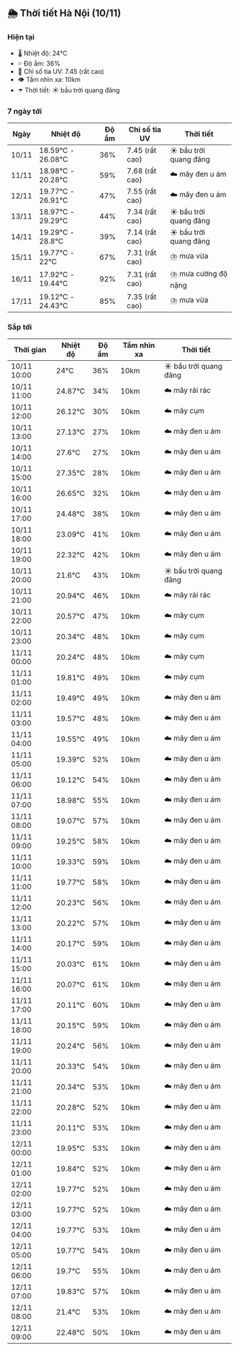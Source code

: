 ## 🌦️ Thời tiết Hà Nội (10/11)

### Hiện tại

- 🌡️ Nhiệt độ: 24℃
- 💦 Độ ẩm: 36%
- 🌟 Chỉ số tia UV: 7.45 (rất cao)
- 👁️ Tầm nhìn xa: 10km
- ☂️ Thời tiết: ☀️ bầu trời quang đãng

### 7 ngày tới

| Ngày | Nhiệt độ | Độ ẩm | Chỉ số tia UV | Thời tiết |
| --- | --- | --- | --- | --- |
| 10/11 | 18.59℃ - 26.08℃ | 36% | 7.45 (rất cao) | ☀️ bầu trời quang đãng |
| 11/11 | 18.98℃ - 20.28℃ | 59% | 7.68 (rất cao) | ☁️ mây đen u ám |
| 12/11 | 19.77℃ - 26.91℃ | 47% | 7.55 (rất cao) | ☁️ mây đen u ám |
| 13/11 | 18.97℃ - 29.29℃ | 44% | 7.34 (rất cao) | ☀️ bầu trời quang đãng |
| 14/11 | 19.29℃ - 28.8℃ | 39% | 7.14 (rất cao) | ☀️ bầu trời quang đãng |
| 15/11 | 19.77℃ - 22℃ | 67% | 7.31 (rất cao) | ⛈️ mưa vừa |
| 16/11 | 17.92℃ - 19.44℃ | 92% | 7.31 (rất cao) | ⛈️ mưa cường độ nặng |
| 17/11 | 19.12℃ - 24.43℃ | 85% | 7.35 (rất cao) | ⛈️ mưa vừa |

### Sắp tới

| Thời gian | Nhiệt độ | Độ ẩm | Tầm nhìn xa | Thời tiết |
| --- | --- | --- | --- | --- |
| 10/11 10:00 | 24℃ | 36% | 10km | ☀️ bầu trời quang đãng |
| 10/11 11:00 | 24.87℃ | 34% | 10km | ☁️ mây rải rác |
| 10/11 12:00 | 26.12℃ | 30% | 10km | ☁️ mây cụm |
| 10/11 13:00 | 27.13℃ | 27% | 10km | ☁️ mây đen u ám |
| 10/11 14:00 | 27.6℃ | 27% | 10km | ☁️ mây đen u ám |
| 10/11 15:00 | 27.35℃ | 28% | 10km | ☁️ mây đen u ám |
| 10/11 16:00 | 26.65℃ | 32% | 10km | ☁️ mây đen u ám |
| 10/11 17:00 | 24.48℃ | 38% | 10km | ☁️ mây đen u ám |
| 10/11 18:00 | 23.09℃ | 41% | 10km | ☁️ mây đen u ám |
| 10/11 19:00 | 22.32℃ | 42% | 10km | ☁️ mây đen u ám |
| 10/11 20:00 | 21.6℃ | 43% | 10km | ☀️ bầu trời quang đãng |
| 10/11 21:00 | 20.94℃ | 46% | 10km | ☁️ mây rải rác |
| 10/11 22:00 | 20.57℃ | 47% | 10km | ☁️ mây cụm |
| 10/11 23:00 | 20.34℃ | 48% | 10km | ☁️ mây cụm |
| 11/11 00:00 | 20.24℃ | 48% | 10km | ☁️ mây cụm |
| 11/11 01:00 | 19.81℃ | 49% | 10km | ☁️ mây cụm |
| 11/11 02:00 | 19.49℃ | 49% | 10km | ☁️ mây đen u ám |
| 11/11 03:00 | 19.57℃ | 48% | 10km | ☁️ mây đen u ám |
| 11/11 04:00 | 19.55℃ | 49% | 10km | ☁️ mây đen u ám |
| 11/11 05:00 | 19.39℃ | 52% | 10km | ☁️ mây đen u ám |
| 11/11 06:00 | 19.12℃ | 54% | 10km | ☁️ mây đen u ám |
| 11/11 07:00 | 18.98℃ | 55% | 10km | ☁️ mây đen u ám |
| 11/11 08:00 | 19.07℃ | 57% | 10km | ☁️ mây đen u ám |
| 11/11 09:00 | 19.25℃ | 58% | 10km | ☁️ mây đen u ám |
| 11/11 10:00 | 19.33℃ | 59% | 10km | ☁️ mây đen u ám |
| 11/11 11:00 | 19.77℃ | 58% | 10km | ☁️ mây đen u ám |
| 11/11 12:00 | 20.23℃ | 56% | 10km | ☁️ mây đen u ám |
| 11/11 13:00 | 20.22℃ | 57% | 10km | ☁️ mây đen u ám |
| 11/11 14:00 | 20.17℃ | 59% | 10km | ☁️ mây đen u ám |
| 11/11 15:00 | 20.03℃ | 61% | 10km | ☁️ mây đen u ám |
| 11/11 16:00 | 20.07℃ | 61% | 10km | ☁️ mây đen u ám |
| 11/11 17:00 | 20.11℃ | 60% | 10km | ☁️ mây đen u ám |
| 11/11 18:00 | 20.15℃ | 59% | 10km | ☁️ mây đen u ám |
| 11/11 19:00 | 20.24℃ | 56% | 10km | ☁️ mây đen u ám |
| 11/11 20:00 | 20.33℃ | 54% | 10km | ☁️ mây đen u ám |
| 11/11 21:00 | 20.34℃ | 53% | 10km | ☁️ mây đen u ám |
| 11/11 22:00 | 20.28℃ | 52% | 10km | ☁️ mây đen u ám |
| 11/11 23:00 | 20.11℃ | 53% | 10km | ☁️ mây đen u ám |
| 12/11 00:00 | 19.95℃ | 53% | 10km | ☁️ mây đen u ám |
| 12/11 01:00 | 19.84℃ | 52% | 10km | ☁️ mây đen u ám |
| 12/11 02:00 | 19.77℃ | 52% | 10km | ☁️ mây đen u ám |
| 12/11 03:00 | 19.77℃ | 52% | 10km | ☁️ mây đen u ám |
| 12/11 04:00 | 19.77℃ | 53% | 10km | ☁️ mây đen u ám |
| 12/11 05:00 | 19.77℃ | 54% | 10km | ☁️ mây đen u ám |
| 12/11 06:00 | 19.7℃ | 55% | 10km | ☁️ mây đen u ám |
| 12/11 07:00 | 19.83℃ | 57% | 10km | ☁️ mây đen u ám |
| 12/11 08:00 | 21.4℃ | 53% | 10km | ☁️ mây đen u ám |
| 12/11 09:00 | 22.48℃ | 50% | 10km | ☁️ mây đen u ám |
